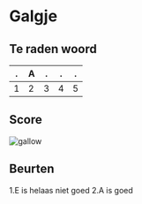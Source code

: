 # Galgje

## Te raden woord

|.|A|.|.|.|
|-|-|-|-|-|
|1|2|3|4|5|

## Score
![gallow](./images/2.png)

## Beurten
1.E is helaas niet goed 
2.A is goed
